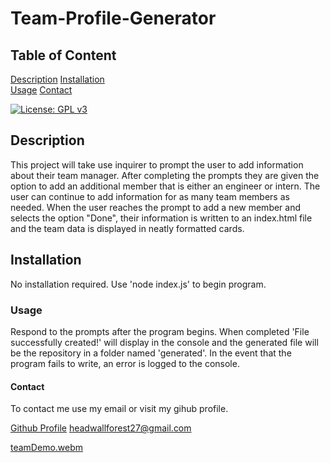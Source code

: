 # Team-Profile-Generator 
    
## Table of Content

[Description](#description)
[Installation](#installation)    
[Usage](#usage)
[Contact](#contact)

[![License: GPL v3](https://img.shields.io/badge/License-GPLv3-blue.svg)](https://www.gnu.org/licenses/gpl-3.0)

## Description

This project will take use inquirer to prompt the user to add information about their team manager. After completing the 
prompts they are given the option to add an additional member that is either an engineer or intern. The user can continue 
to add information for as many team members as needed. When the user reaches the prompt to add a new member and selects
the option "Done", their information is written to an index.html file and the team data is displayed in neatly formatted cards. 

## Installation

No installation required. Use 'node index.js' to begin program.

### Usage

Respond to the prompts after the program begins. When completed 'File successfully created!' will display in the 
console and the generated file will be the repository in a folder named 'generated'. In the event that the program 
fails to write, an error is logged to the console.

#### Contact

To contact me use my email or visit my gihub profile.

[Github Profile](https://github.com/rjewell859)
headwallforest27@gmail.com

[teamDemo.webm](https://user-images.githubusercontent.com/66131189/191094012-f52e0517-c3d5-4bab-878b-fc4eb0a880e5.webm)
